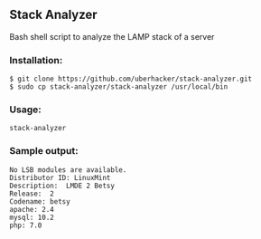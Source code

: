 ## Stack Analyzer
Bash shell script to analyze the LAMP stack of a server

### Installation:
```
$ git clone https://github.com/uberhacker/stack-analyzer.git
$ sudo cp stack-analyzer/stack-analyzer /usr/local/bin
```
### Usage:
```
stack-analyzer
```
### Sample output:
```
No LSB modules are available.
Distributor ID: LinuxMint
Description:  LMDE 2 Betsy
Release:  2
Codename: betsy
apache: 2.4
mysql: 10.2
php: 7.0
```

